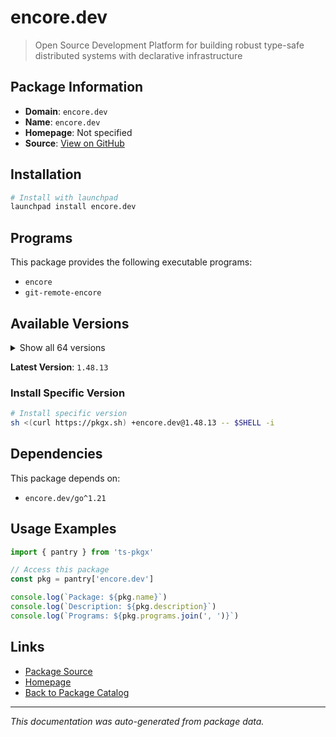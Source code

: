 # encore.dev

> Open Source Development Platform for building robust type-safe distributed systems with declarative infrastructure

## Package Information

- **Domain**: `encore.dev`
- **Name**: `encore.dev`
- **Homepage**: Not specified
- **Source**: [View on GitHub](https://github.com/pkgxdev/pantry/tree/main/projects/encore.dev/package.yml)

## Installation

```bash
# Install with launchpad
launchpad install encore.dev
```

## Programs

This package provides the following executable programs:

- `encore`
- `git-remote-encore`

## Available Versions

<details>
<summary>Show all 64 versions</summary>

- `1.48.13`, `1.48.12`, `1.48.11`, `1.48.10`, `1.48.9`
- `1.48.8`, `1.48.7`, `1.48.6`, `1.48.5`, `1.48.4`
- `1.48.3`, `1.48.2`, `1.48.0`, `1.47.0`, `1.46.22`
- `1.46.21`, `1.46.20`, `1.46.19`, `1.46.18`, `1.46.17`
- `1.46.16`, `1.46.15`, `1.46.14`, `1.46.13`, `1.46.12`
- `1.46.11`, `1.46.10`, `1.46.9`, `1.46.8`, `1.46.7`
- `1.46.6`, `1.46.5`, `1.46.4`, `1.46.2`, `1.46.1`
- `1.46.0`, `1.45.6`, `1.45.1`, `1.44.9`, `1.44.4`
- `1.44.0`, `1.43.9`, `1.43.7`, `1.43.3`, `1.42.3`
- `1.42.1`, `1.41.9`, `1.41.7`, `1.41.4`, `1.41.3`
- `1.41.1`, `1.40.0`, `1.39.0`, `1.38.0`, `1.37.0`
- `1.35.3`, `1.34.7`, `1.31.0`, `1.30.0`, `1.29.2`
- `1.28.0`, `1.27.0`, `1.26.0`, `1.25.0`

</details>

**Latest Version**: `1.48.13`

### Install Specific Version

```bash
# Install specific version
sh <(curl https://pkgx.sh) +encore.dev@1.48.13 -- $SHELL -i
```

## Dependencies

This package depends on:

- `encore.dev/go^1.21`

## Usage Examples

```typescript
import { pantry } from 'ts-pkgx'

// Access this package
const pkg = pantry['encore.dev']

console.log(`Package: ${pkg.name}`)
console.log(`Description: ${pkg.description}`)
console.log(`Programs: ${pkg.programs.join(', ')}`)
```

## Links

- [Package Source](https://github.com/pkgxdev/pantry/tree/main/projects/encore.dev/package.yml)
- [Homepage](#)
- [Back to Package Catalog](../../package-catalog.md)

---

*This documentation was auto-generated from package data.*
